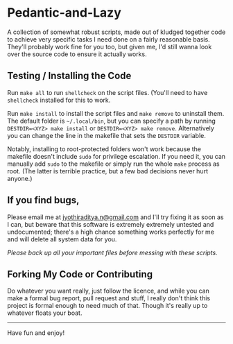 # Pedantic-and-Lazy
A collection of somewhat robust scripts, made out of kludged together code to achieve very specific tasks I need done on a fairly reasonable basis. They'll probably work fine for you too, but given me, I'd still wanna look over the source code to ensure it actually works.

## Testing / Installing the Code

Run `make all` to run `shellcheck` on the script files. (You'll need to have `shellcheck` installed for this to work.

Run `make install` to install the script files and `make remove` to uninstall them. The default folder is `~/.local/bin`, but you can specify a path by running `DESTDIR=<XYZ> make install` or `DESTDIR=<XYZ> make remove`. Alternatively you can change the line in the makefile that sets the `DESTDIR` variable.

Notably, installing to root-protected folders won't work because the makefile doesn't include `sudo` for privilege escalation. If you need it, you can manually add `sudo` to the makefile or simply run the whole `make` process as root. (The latter is terrible practice, but a few bad decisions never hurt anyone.)

## If you find bugs,

Please email me at [jyothiraditya.n@gmail.com](mailto:jyothiraditya.n@gmail.com) and I'll try fixing it as soon as I can, but beware that this software is extremely extremely untested and undocumented; there's a high chance something works perfectly for me and will delete all system data for you.

_Please back up all your important files before messing with these scripts._

## Forking My Code or Contributing

Do whatever you want really, just follow the licence, and while you can make a formal bug report, pull request and stuff, I really don't think this project is formal enough to need much of that. Though it's really up to whatever floats your boat.

---

Have fun and enjoy!
